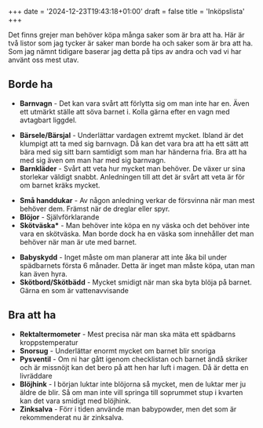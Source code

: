 +++
date = '2024-12-23T19:43:18+01:00'
draft = false
title = 'Inköpslista'
+++

Det finns grejer man behöver köpa många saker som är bra att ha. Här är två listor som jag tycker är saker man borde ha och saker som är bra att ha. Som jag nämnt tidigare baserar jag detta på tips av andra och vad vi har använt oss mest utav.

## Borde ha
 - **Barnvagn** - Det kan vara svårt att förlytta sig om man inte har en. Även ett utmärkt ställe att söva barnet i. Kolla gärna efter en vagn med avtagbart liggdel.
 <!--Lägga till egen sida om barnvagnar?-->
 - **Bärsele/Bärsjal** - Underlättar vardagen extremt mycket. Ibland är det klumpigt att ta med sig barnvagn. Då kan det vara bra att ha ett sätt att bära med sig sitt barn samtidigt som man har händerna fria. Bra att ha med sig även om man har med sig barnvagn.
 - **Barnkläder** - Svårt att veta hur mycket man behöver. De växer ur sina storlekar väldigt snabbt. Anledningen till att det är svårt att veta är för om barnet kräks mycket.
 <!--Lägg till egen sida om barnkläder-->
 - **Små handdukar** - Av någon anledning verkar de försvinna när man mest behöver dem. Främst när de dreglar eller spyr.
 - **Blöjor** - Självförklarande
 - **Skötväska\*** - Man behöver inte köpa en ny väska och det behöver inte vara en skötväska. Man borde dock ha en väska som innehåller det man behöver när man är ute med barnet.
 <!--Skapa en sida om vad man ska ha i skötväskan-->
 - **Babyskydd** - Inget måste om man planerar att inte åka bil under spädbarnets första 6 månader. Detta är inget man måste köpa, utan man kan även hyra.
 - **Skötbord/Skötbädd** - Mycket smidigt när man ska byta blöja på barnet. Gärna en som är vattenavvisande

## Bra att ha
 - **Rektaltermometer** - Mest precisa när man ska mäta ett spädbarns kroppstemperatur
 - **Snorsug** - Underlättar enormt mycket om barnet blir snoriga
 - **Pysventil** - Om ni har gått igenom checklistan och barnet ändå skriker och är missnöjt kan det bero på att hen har luft i magen. Då är detta en livräddare
 - **Blöjhink** - I början luktar inte blöjorna så mycket, men de luktar mer ju äldre de blir. Så om man inte vill springa till soprummet stup i kvarten kan det vara smidigt med blöjhink.
 - **Zinksalva** - Förr i tiden använde man babypowder, men det som är rekommenderat nu är zinksalva.